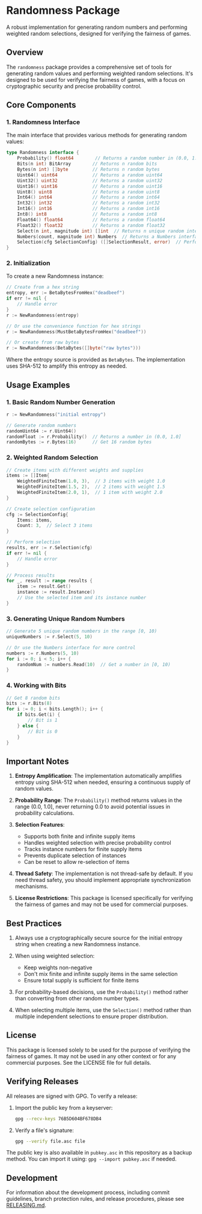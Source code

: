 # Randomness Package

A robust implementation for generating random numbers and performing weighted random selections, designed for verifying the fairness of games.

## Overview
The `randomness` package provides a comprehensive set of tools for generating random values and performing weighted random selections. It's designed to be used for verifying the fairness of games, with a focus on cryptographic security and precise probability control.

## Core Components

### 1. Randomness Interface
The main interface that provides various methods for generating random values:

```go
type Randomness interface {
    Probability() float64        // Returns a random number in (0.0, 1.0]
    Bits(n int) BitArray        // Returns n random bits
    Bytes(n int) []byte         // Returns n random bytes
    Uint64() uint64             // Returns a random uint64
    Uint32() uint32             // Returns a random uint32
    Uint16() uint16             // Returns a random uint16
    Uint8() uint8               // Returns a random uint8
    Int64() int64               // Returns a random int64
    Int32() int32               // Returns a random int32
    Int16() int16               // Returns a random int16
    Int8() int8                 // Returns a random int8
    Float64() float64           // Returns a random float64
    Float32() float32           // Returns a random float32
    Select(n int, magnitude int) []int  // Returns n unique random integers in [0, magnitude)
    Numbers(count, magnitude int) Numbers  // Returns a Numbers interface for reading random numbers
    Selection(cfg SelectionConfig) ([]SelectionResult, error)  // Performs weighted random selection
}
```

### 2. Initialization
To create a new Randomness instance:

```go
// Create from a hex string
entropy, err := BetaBytesFromHex("deadbeef")
if err != nil {
    // Handle error
}
r := NewRandomness(entropy)

// Or use the convenience function for hex strings
r := NewRandomness(MustBetaBytesFromHex("deadbeef"))

// Or create from raw bytes
r := NewRandomness(BetaBytes([]byte("raw bytes")))
```

Where the entropy source is provided as `BetaBytes`. The implementation uses SHA-512 to amplify this entropy as needed.

## Usage Examples

### 1. Basic Random Number Generation

```go
r := NewRandomness("initial entropy")

// Generate random numbers
randomUint64 := r.Uint64()
randomFloat := r.Probability()  // Returns a number in (0.0, 1.0]
randomBytes := r.Bytes(16)      // Get 16 random bytes
```

### 2. Weighted Random Selection

```go
// Create items with different weights and supplies
items := []Item{
    WeightedFiniteItem(1.0, 3),  // 3 items with weight 1.0
    WeightedFiniteItem(1.5, 2),  // 2 items with weight 1.5
    WeightedFiniteItem(2.0, 1),  // 1 item with weight 2.0
}

// Create selection configuration
cfg := SelectionConfig{
    Items: items,
    Count: 3,  // Select 3 items
}

// Perform selection
results, err := r.Selection(cfg)
if err != nil {
    // Handle error
}

// Process results
for _, result := range results {
    item := result.Get()
    instance := result.Instance()
    // Use the selected item and its instance number
}
```

### 3. Generating Unique Random Numbers

```go
// Generate 5 unique random numbers in the range [0, 10)
uniqueNumbers := r.Select(5, 10)

// Or use the Numbers interface for more control
numbers := r.Numbers(5, 10)
for i := 0; i < 5; i++ {
    randomNum := numbers.Read(10)  // Get a number in [0, 10)
}
```

### 4. Working with Bits

```go
// Get 8 random bits
bits := r.Bits(8)
for i := 0; i < bits.Length(); i++ {
    if bits.Get(i) {
        // Bit is 1
    } else {
        // Bit is 0
    }
}
```

## Important Notes

1. **Entropy Amplification**: The implementation automatically amplifies entropy using SHA-512 when needed, ensuring a continuous supply of random values.

2. **Probability Range**: The `Probability()` method returns values in the range (0.0, 1.0], never returning 0.0 to avoid potential issues in probability calculations.

3. **Selection Features**:
   - Supports both finite and infinite supply items
   - Handles weighted selection with precise probability control
   - Tracks instance numbers for finite supply items
   - Prevents duplicate selection of instances
   - Can be reset to allow re-selection of items

4. **Thread Safety**: The implementation is not thread-safe by default. If you need thread safety, you should implement appropriate synchronization mechanisms.

5. **License Restrictions**: This package is licensed specifically for verifying the fairness of games and may not be used for commercial purposes.

## Best Practices

1. Always use a cryptographically secure source for the initial entropy string when creating a new Randomness instance.

2. When using weighted selection:
   - Keep weights non-negative
   - Don't mix finite and infinite supply items in the same selection
   - Ensure total supply is sufficient for finite items

3. For probability-based decisions, use the `Probability()` method rather than converting from other random number types.

4. When selecting multiple items, use the `Selection()` method rather than multiple independent selections to ensure proper distribution.

## License
This package is licensed solely to be used for the purpose of verifying the fairness of games. It may not be used in any other context or for any commercial purposes. See the LICENSE file for full details.

## Verifying Releases

All releases are signed with GPG. To verify a release:

1. Import the public key from a keyserver:
   ```bash
   gpg --recv-keys 76B5D604BF678DB4
   ```

2. Verify a file's signature:
   ```bash
   gpg --verify file.asc file
   ```

The public key is also available in `pubkey.asc` in this repository as a backup method. You can import it using:
`gpg --import pubkey.asc` if needed.

## Development

For information about the development process, including commit guidelines, branch protection rules, and release procedures, please see [RELEASING.md](RELEASING.md). 